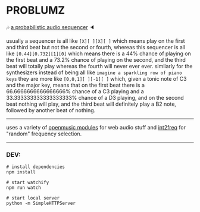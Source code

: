 # PROBLUMZ

:notes: [a probabilistic audio sequencer](http://coleww.github.io/problumz/) :speaker:

usually a sequencer is all like `[X][ ][X][ ]` which means play on the first and third beat but not the second or fourth, whereas this sequencer is all like `[0.44][0.732][1][0]` which means there is a 44% chance of playing on the first beat and a 73.2% chance of playing on the second, and the third beat will totally play whereas the fourth will never ever ever. similarly for the synthesizers instead of being all like `imagine a sparkling row of piano keys` they are more like `[0,0,1][ ][-1][ ]` which, given a tonic note of C3 and the major key, means that on the first beat there is a 66.6666666666666666% chance of a C3 playing and a 33.333333333333333333% chance of a D3 playing, and on the second beat nothing will play, and the third beat will definitely play a B2 note, followed by another beat of nothing.

-----------------------------

uses a variety of [openmusic modules](https://github.com/openmusic) for web audio stuff and [int2freq](https://github.com/coleww/int2freq) for "random" frequency selection.

------------------------------

### DEV:
```
# install dependencies
npm install

# start watchify
npm run watch

# start local server
python -m SimpleHTTPServer
```


